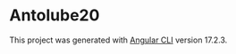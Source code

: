 # Antolube20

This project was generated with [Angular CLI](https://github.com/angular/angular-cli) version 17.2.3.
